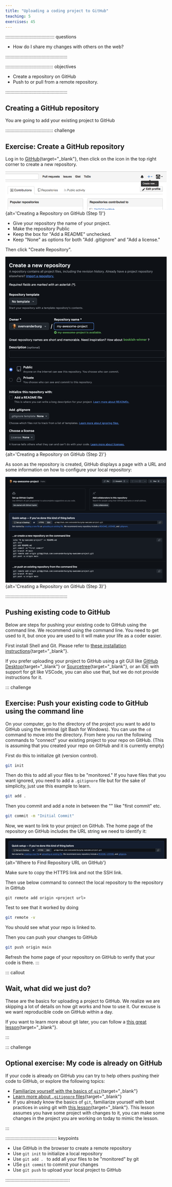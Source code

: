 ```yaml
---
title: "Uploading a coding project to GitHub"
teaching: 5
exercises: 45
---
```


:::::::::::::::::::::::::::::::::::::: questions 

- How do I share my changes with others on the web?

::::::::::::::::::::::::::::::::::::::::::::::::

::::::::::::::::::::::::::::::::::::: objectives

- Create a repository on GitHub
- Push to or pull from a remote repository.

::::::::::::::::::::::::::::::::::::::::::::::::

## Creating a GitHub repository

You are going to add your existing project to GitHub

::::::::::::::::::::::::::::::::::::: challenge 

## Exercise: Create a GitHub repository
Log in to [GitHub](https://github.com){target="_blank"}, then click on 
the icon in the top right corner to create a new repository.

![](fig/github-create-repo-01.png){alt='Creating a Repository on GitHub (Step 1)'}

- Give your repository the name of your project.
- Make the repository Public
- Keep the box for "Add a README" unchecked.
- Keep "None" as options for both "Add .gitignore" and "Add a license."

Then click "Create Repository".

![](fig/github-create-repo-02.png){alt='Creating a Repository on GitHub (Step 2)'}

As soon as the repository is created, GitHub displays a page with a URL and some
information on how to configure your local repository:

![](fig/github-create-repo-03.png){alt='Creating a Repository on GitHub (Step 3)'}

::::::::::::::::::::::::::::::::::::::::::::::::



## Pushing existing code to GitHub
Below are steps for pushing your existing code to GitHub using the command line.
We recommend using the command line. 
You need to get used to it, but once you are used to it will make your 
life as a coder easier.

First install Shell and Git. Please refer to 
[these installation instructions](https://coderefinery.github.io/installation/git-in-terminal/#installation){target="_blank"}.

If you prefer uploading your project to GitHub using a git GUI like [GitHub Desktop](https://desktop.github.com/){target="_blank"} 
or [Sourcetree](https://www.sourcetreeapp.com/){target="_blank"},
or an IDE with support for git like VSCode, 
you can also use that, but we do not provide instructions for it. 

::: challenge
## Exercise: Push your existing code to GitHub using the command line
On your computer, go to the directory of the project you want to add to GitHub using the terminal (git Bash for Windows). 
You can use the `cd` command to move into the directory. 
From here you run the following commands to "connect" your existing project to your repo on GitHub. 
(This is assuming that you created your repo on GitHub and it is currently empty)

First do this to initialize git (version control).
```bash
git init
```

Then do this to add all your files to be "monitored." 
If you have files that you want ignored, you need to add a `.gitignore` 
file but for the sake of simplicity, just use this example to learn.

```bash
git add .
```

Then you commit and add a note in between the "" like "first commit" etc.

``` bash
git commit -m "Initial Commit"
```

Now, we want to link to your project on GitHub.
The home page of the repository on GitHub includes the URL string we need 
to identify it:

![](fig/github-find-repo-string.png){alt='Where to Find Repository URL on GitHub'}

Make sure to copy the HTTPS link and not the SSH link.

Then use below command to connect the local repository to the repository 
in GitHub

```
git remote add origin <project url>
```


Test to see that it worked by doing

```bash
git remote -v
```

You should see what your repo is linked to.

Then you can push your changes to GitHub

```bash
git push origin main
```

Refresh the home page of your repository on GitHub to verify that your 
code is there.
:::

::: callout
## Wait, what did we just do?
These are the basics for uploading a project to GitHub. 
We realize we are skipping a lot of details on how git works and how to use it. 
Our excuse is we want reproducible code on GitHub within a day.

If you want to learn more about git later, you can follow a [this great lesson](https://swcarpentry.github.io/git-novice/){target="_blank"}.

:::

::: challenge
## Optional exercise: My code is already on GitHub
If your code is already on GitHub you can try to help others pushing their code to GitHub, or explore the following topics:

- [Familiarize yourself with the basics of `git`](https://swcarpentry.github.io/git-novice/){target="_blank"}
- [Learn more about `.gitignore` files](https://swcarpentry.github.io/git-novice/06-ignore.html){target="_blank"}
- If you already know the basics of `git`, familiarize yourself with best practices in using git with [this lesson](https://carpentries-incubator.github.io/python-intermediate-development/14-collaboration-using-git/index.html){target="_blank"}. 
This lesson assumes you have some project with changes to it, you can make some changes in the project you are working on today to mimic the lesson.


:::

:::::::::::::::::::::::::::::::::::::::: keypoints

- Use GitHub in the browser to create a remote repository
- Use `git init` to initialize a local repository
- Use `git add . ` to add all your files to be "monitored" by git
- USe `git commit` to commit your changes
- Use `git push` to upload your local project to GitHub

::::::::::::::::::::::::::::::::::::::::::::::::::

[r-markdown]: https://rmarkdown.rstudio.com/
